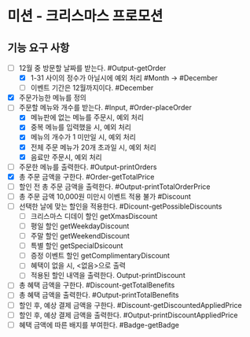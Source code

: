 # 미션 - 크리스마스 프로모션

## 기능 요구 사항

- [ ] 12월 중 방문할 날짜를 받는다. #Output-getOrder
  - [x] 1-31 사이의 정수가 아닐시에 예외 처리 #Month -> #December
  - [ ] 이벤트 기간은 12월까지이다. #December
- [x] 주문가능한 메뉴를 정의
- [ ] 주문할 메뉴와 개수를 받는다. #Input, #Order-placeOrder
  - [x] 메뉴판에 없는 메뉴를 주문시, 예외 처리
  - [x] 중복 메뉴를 입력했을 시, 예외 처리
  - [x] 메뉴의 개수가 1 미만일 시, 예외 처리
  - [x] 전체 주문 메뉴가 20개 초과일 시, 예외 처리
  - [x] 음료만 주문시, 예외 처리
- [ ] 주문한 메뉴를 출력한다. #Output-printOrders
- [x] 총 주문 금액을 구한다. #Order-getTotalPrice
- [ ] 할인 전 총 주문 금액을 출력한다. #Output-printTotalOrderPrice
- [ ] 총 주문 금액 10,000원 미만시 이벤트 적용 불가 #Discount
- [ ] 선택한 날에 맞는 할인을 적용한다. #Dicount-getPossibleDiscounts
  - [ ] 크리스마스 디데이 할인 getXmasDiscount
  - [ ] 평일 할인 getWeekdayDiscount
  - [ ] 주말 할인 getWeekendDiscount
  - [ ] 특별 할인 getSpecialDsicount
  - [ ] 증정 이벤트 할인 getComplimentaryDiscount
  - [ ] 혜택이 없을 시, <없음>으로 출력
  - [ ] 적용된 할인 내역을 출력한다. Output-printDiscount
- [ ] 총 혜택 금액을 구한다. #Discount-getTotalBenefits
- [ ] 총 혜택 금액을 출력한다. #Output-printTotalBenefits
- [ ] 할인 후, 예상 결제 금액을 구한다. #Discount-getDiscountedAppliedPrice
- [ ] 할인 후, 예상 결제 금액을 출력한다. #Output-printDiscountAppliedPrice
- [ ] 혜택 금액에 따른 배지를 부여한다. #Badge-getBadge

